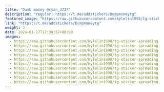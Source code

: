 ```yaml
---
title: "Dumb money @ryan_3737"
description: "regular: https://t.me/addstickers/Dumpmoneytg"
featured_image: "https://raw.githubusercontent.com/kylelin1998/tg-sticker-spreading-worldwide-images/main/img/c4d1520d-da6b-4847-944d-b3c8ac5a4d14.jpg"
link: "https://t.me/addstickers/Dumpmoneytg"
weight: 3
date: 2024-01-17T17:34:57+08:00
images:
  - https://raw.githubusercontent.com/kylelin1998/tg-sticker-spreading-worldwide-images/main/img/c4d1520d-da6b-4847-944d-b3c8ac5a4d14.jpg
  - https://raw.githubusercontent.com/kylelin1998/tg-sticker-spreading-worldwide-images/main/img/17999cf6-b3ac-4cd7-b8f8-91f00345eacc.jpg
  - https://raw.githubusercontent.com/kylelin1998/tg-sticker-spreading-worldwide-images/main/img/8a8a7fd1-5648-4500-9595-2c9f48da1a9b.jpg
  - https://raw.githubusercontent.com/kylelin1998/tg-sticker-spreading-worldwide-images/main/img/54ab5d6b-e0dc-44f0-8303-c29a09a63e3b.jpg
  - https://raw.githubusercontent.com/kylelin1998/tg-sticker-spreading-worldwide-images/main/img/701a4b3b-f759-4435-a17b-4b92198e2735.jpg
  - https://raw.githubusercontent.com/kylelin1998/tg-sticker-spreading-worldwide-images/main/img/e88e7879-db63-46ef-b4b4-f82c6df27e08.jpg
  - https://raw.githubusercontent.com/kylelin1998/tg-sticker-spreading-worldwide-images/main/img/3e7ae14b-0aef-4425-98f2-fe2ae65d1656.jpg
  - https://raw.githubusercontent.com/kylelin1998/tg-sticker-spreading-worldwide-images/main/img/fc1d0274-0f98-4523-8cd0-0c04b627ce9c.jpg
  - https://raw.githubusercontent.com/kylelin1998/tg-sticker-spreading-worldwide-images/main/img/df7877cf-ad9e-4340-9d71-ccb7d345d998.jpg
  - https://raw.githubusercontent.com/kylelin1998/tg-sticker-spreading-worldwide-images/main/img/52d54027-49cb-4e43-9c0a-e15695c0e83d.jpg
---
```

